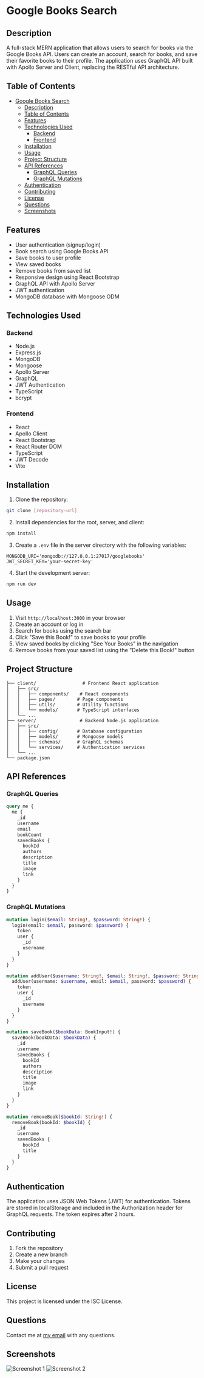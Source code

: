 # Google Books Search

## Description

A full-stack MERN application that allows users to search for books via the Google Books API. Users can create an account, search for books, and save their favorite books to their profile. The application uses GraphQL API built with Apollo Server and Client, replacing the RESTful API architecture.

## Table of Contents

- [Google Books Search](#google-books-search)
  - [Description](#description)
  - [Table of Contents](#table-of-contents)
  - [Features](#features)
  - [Technologies Used](#technologies-used)
    - [Backend](#backend)
    - [Frontend](#frontend)
  - [Installation](#installation)
  - [Usage](#usage)
  - [Project Structure](#project-structure)
  - [API References](#api-references)
    - [GraphQL Queries](#graphql-queries)
    - [GraphQL Mutations](#graphql-mutations)
  - [Authentication](#authentication)
  - [Contributing](#contributing)
  - [License](#license)
  - [Questions](#questions)
  - [Screenshots](#screenshots)

## Features

- User authentication (signup/login)
- Book search using Google Books API
- Save books to user profile
- View saved books
- Remove books from saved list
- Responsive design using React Bootstrap
- GraphQL API with Apollo Server
- JWT authentication
- MongoDB database with Mongoose ODM

## Technologies Used

### Backend
- Node.js
- Express.js
- MongoDB
- Mongoose
- Apollo Server
- GraphQL
- JWT Authentication
- TypeScript
- bcrypt

### Frontend
- React
- Apollo Client
- React Bootstrap
- React Router DOM
- TypeScript
- JWT Decode
- Vite

## Installation

1. Clone the repository:
```bash
git clone [repository-url]
```

2. Install dependencies for the root, server, and client:
```bash
npm install
```

3. Create a `.env` file in the server directory with the following variables:
```
MONGODB_URI='mongodb://127.0.0.1:27017/googlebooks'
JWT_SECRET_KEY='your-secret-key'
```

4. Start the development server:
```bash
npm run dev
```

## Usage

1. Visit `http://localhost:3000` in your browser
2. Create an account or log in
3. Search for books using the search bar
4. Click "Save this Book!" to save books to your profile
5. View saved books by clicking "See Your Books" in the navigation
6. Remove books from your saved list using the "Delete this Book!" button

## Project Structure

```
├── client/                 # Frontend React application
│   ├── src/
│   │   ├── components/    # React components
│   │   ├── pages/        # Page components
│   │   ├── utils/        # Utility functions
│   │   └── models/       # TypeScript interfaces
│   └── ...
├── server/                # Backend Node.js application
│   ├── src/
│   │   ├── config/       # Database configuration
│   │   ├── models/       # Mongoose models
│   │   ├── schemas/      # GraphQL schemas
│   │   └── services/     # Authentication services
│   └── ...
└── package.json
```

## API References

### GraphQL Queries

```graphql
query me {
  me {
    _id
    username
    email
    bookCount
    savedBooks {
      bookId
      authors
      description
      title
      image
      link
    }
  }
}
```

### GraphQL Mutations

```graphql
mutation login($email: String!, $password: String!) {
  login(email: $email, password: $password) {
    token
    user {
      _id
      username
    }
  }
}

mutation addUser($username: String!, $email: String!, $password: String!) {
  addUser(username: $username, email: $email, password: $password) {
    token
    user {
      _id
      username
    }
  }
}

mutation saveBook($bookData: BookInput!) {
  saveBook(bookData: $bookData) {
    _id
    username
    savedBooks {
      bookId
      authors
      description
      title
      image
      link
    }
  }
}

mutation removeBook($bookId: String!) {
  removeBook(bookId: $bookId) {
    _id
    username
    savedBooks {
      bookId
      title
    }
  }
}
```

## Authentication

The application uses JSON Web Tokens (JWT) for authentication. Tokens are stored in localStorage and included in the Authorization header for GraphQL requests. The token expires after 2 hours.

## Contributing

1. Fork the repository
2. Create a new branch
3. Make your changes
4. Submit a pull request

## License

This project is licensed under the ISC License.

## Questions

Contact me at [my email](mailto:sara.j.ryan.90@gmail.com) with any questions.

## Screenshots

![Screenshot 1](/assets/query.png)
![Screenshot 2](/assets/user.png)
